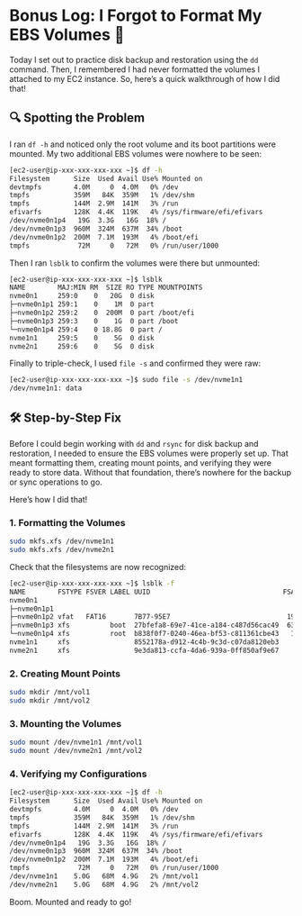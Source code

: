 # Bonus Log: I Forgot to Format My EBS Volumes 🐧

Today I set out to practice disk backup and restoration using the `dd` command. Then, I remembered I had never formatted the volumes I attached to my EC2 instance. So, here’s a quick walkthrough of how I did that!

## 🔍 Spotting the Problem

I ran `df -h` and noticed only the root volume and its boot partitions were mounted. My two additional EBS volumes were nowhere to be seen:

```bash
[ec2-user@ip-xxx-xxx-xxx-xxx ~]$ df -h
Filesystem      Size  Used Avail Use% Mounted on
devtmpfs        4.0M     0  4.0M   0% /dev
tmpfs           359M   84K  359M   1% /dev/shm
tmpfs           144M  2.9M  141M   3% /run
efivarfs        128K  4.4K  119K   4% /sys/firmware/efi/efivars
/dev/nvme0n1p4   19G  3.3G   16G  18% /
/dev/nvme0n1p3  960M  324M  637M  34% /boot
/dev/nvme0n1p2  200M  7.1M  193M   4% /boot/efi
tmpfs            72M     0   72M   0% /run/user/1000
```

Then I ran `lsblk` to confirm the volumes were there but unmounted:

```bash
[ec2-user@ip-xxx-xxx-xxx-xxx ~]$ lsblk
NAME        MAJ:MIN RM  SIZE RO TYPE MOUNTPOINTS
nvme0n1     259:0    0   20G  0 disk
├─nvme0n1p1 259:1    0    1M  0 part
├─nvme0n1p2 259:2    0  200M  0 part /boot/efi
├─nvme0n1p3 259:3    0    1G  0 part /boot
└─nvme0n1p4 259:4    0 18.8G  0 part /
nvme1n1     259:5    0    5G  0 disk
nvme2n1     259:6    0    5G  0 disk
```

Finally to triple-check, I used `file -s` and confirmed they were raw:

```bash
[ec2-user@ip-xxx-xxx-xxx-xxx ~]$ sudo file -s /dev/nvme1n1
/dev/nvme1n1: data
```

## 🛠️ Step-by-Step Fix

Before I could begin working with `dd` and `rsync` for disk backup and restoration, I needed to ensure the EBS volumes were properly set up. That meant formatting them, creating mount points, and verifying they were ready to store data. Without that foundation, there’s nowhere for the backup or sync operations to go. 

Here’s how I did that!

### 1. Formatting the Volumes

```bash  
sudo mkfs.xfs /dev/nvme1n1  
sudo mkfs.xfs /dev/nvme2n1  
```

Check that the filesystems are now recognized:

```bash  
[ec2-user@ip-xxx-xxx-xxx-xxx ~]$ lsblk -f  
NAME        FSTYPE FSVER LABEL UUID                                 FSAVAIL FSUSE% MOUNTPOINTS
nvme0n1
├─nvme0n1p1
├─nvme0n1p2 vfat   FAT16       7B77-95E7                             192.7M     4% /boot/efi
├─nvme0n1p3 xfs          boot  27bfefa8-69e7-41ce-a184-c487d56cac49  636.8M    34% /boot
└─nvme0n1p4 xfs          root  b838f0f7-0240-46ea-bf53-c811361cbe43   15.5G    17% /
nvme1n1     xfs                8552178a-d912-4c4b-9c3d-c07da8120eb3    4.9G     1% /mnt/vol1
nvme2n1     xfs                9e3da813-ccfa-4da6-939a-0ff850af9e67    4.9G     1% /mnt/vol2  
```

### 2. Creating Mount Points

```bash  
sudo mkdir /mnt/vol1  
sudo mkdir /mnt/vol2  
```

### 3. Mounting the Volumes

```bash  
sudo mount /dev/nvme1n1 /mnt/vol1  
sudo mount /dev/nvme2n1 /mnt/vol2  
```

### 4. Verifying my Configurations

```bash  
[ec2-user@ip-xxx-xxx-xxx-xxx ~]$ df -h  
Filesystem      Size  Used Avail Use% Mounted on
devtmpfs        4.0M     0  4.0M   0% /dev
tmpfs           359M   84K  359M   1% /dev/shm
tmpfs           144M  2.9M  141M   3% /run
efivarfs        128K  4.4K  119K   4% /sys/firmware/efi/efivars
/dev/nvme0n1p4   19G  3.3G   16G  18% /
/dev/nvme0n1p3  960M  324M  637M  34% /boot
/dev/nvme0n1p2  200M  7.1M  193M   4% /boot/efi
tmpfs            72M     0   72M   0% /run/user/1000
/dev/nvme1n1    5.0G   68M  4.9G   2% /mnt/vol1
/dev/nvme2n1    5.0G   68M  4.9G   2% /mnt/vol2
```

Boom. Mounted and ready to go!
